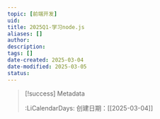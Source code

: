 ```yaml
---
topic: [前端开发]
uid: 
title: 2025Q1-学习node.js
aliases: []
author: 
description: 
tags: []
date-created: 2025-03-04
date-modified: 2025-03-05
status: 
---
```


> [!success] Metadata
>
>
> :LiCalendarDays: 创建日期：[[2025-03-04]]
